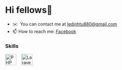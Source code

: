 # Hi fellows👋

* ✉️  You can contact me at [ledinhtu880@gmail.com](mailto:ledinhtu880@gmail.com)
* 📫 How to reach me: <a href="https://www.facebook.com/ldt880">Facebook</a>


### Skills


<p align="left">
<a href="https://www.php.net/" target="_blank" rel="noreferrer"><img src="https://raw.githubusercontent.com/danielcranney/readme-generator/main/public/icons/skills/php-colored.svg" width="36" height="36" alt="PHP" /></a>&nbsp&nbsp&nbsp&nbsp<a href="https://laravel.com/" target="_blank" rel="noreferrer"><img src="https://raw.githubusercontent.com/danielcranney/readme-generator/main/public/icons/skills/laravel-colored.svg" width="36" height="36" alt="Laravel" /></a>
</p>
